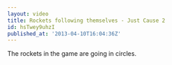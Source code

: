 ```yaml
---
layout: video
title: Rockets following themselves - Just Cause 2
id: hsTwey9uhzI
published_at: '2013-04-10T16:04:36Z'
---
```

The rockets in the game are going in circles.